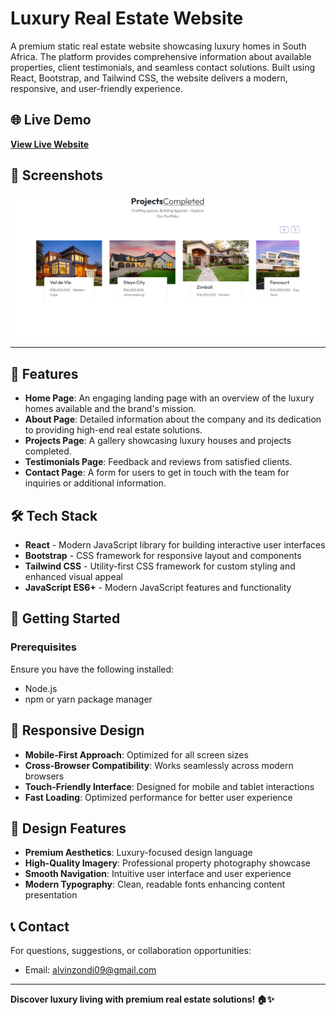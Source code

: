 # Luxury Real Estate Website

A premium static real estate website showcasing luxury homes in South Africa. The platform provides comprehensive information about available properties, client testimonials, and seamless contact solutions. Built using React, Bootstrap, and Tailwind CSS, the website delivers a modern, responsive, and user-friendly experience.

## 🌐 Live Demo
**[View Live Website](https://rsa-estate.onrender.com/)**
## 📸 Screenshots

![App Screenshot](./my-app/src/assets/screenshot.png)

---


## 🏡 Features

- **Home Page**: An engaging landing page with an overview of the luxury homes available and the brand's mission.
- **About Page**: Detailed information about the company and its dedication to providing high-end real estate solutions.
- **Projects Page**: A gallery showcasing luxury houses and projects completed.
- **Testimonials Page**: Feedback and reviews from satisfied clients.
- **Contact Page**: A form for users to get in touch with the team for inquiries or additional information.

## 🛠️ Tech Stack

- **React** - Modern JavaScript library for building interactive user interfaces
- **Bootstrap** - CSS framework for responsive layout and components
- **Tailwind CSS** - Utility-first CSS framework for custom styling and enhanced visual appeal
- **JavaScript ES6+** - Modern JavaScript features and functionality

## 🚀 Getting Started

### Prerequisites
Ensure you have the following installed:
- Node.js 
- npm or yarn package manager


## 📱 Responsive Design

- **Mobile-First Approach**: Optimized for all screen sizes
- **Cross-Browser Compatibility**: Works seamlessly across modern browsers
- **Touch-Friendly Interface**: Designed for mobile and tablet interactions
- **Fast Loading**: Optimized performance for better user experience

## 🎨 Design Features

- **Premium Aesthetics**: Luxury-focused design language
- **High-Quality Imagery**: Professional property photography showcase
- **Smooth Navigation**: Intuitive user interface and user experience
- **Modern Typography**: Clean, readable fonts enhancing content presentation


## 📞 Contact

For questions, suggestions, or collaboration opportunities:
- Email: alvinzondi09@gmail.com

---

**Discover luxury living with premium real estate solutions! 🏠✨**
